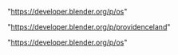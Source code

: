 "https://developer.blender.org/p/os"

"https://developer.blender.org/p/providenceland"

 
"https://developer.blender.org/p/os"


 
